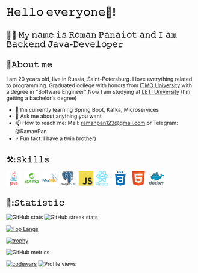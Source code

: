 # 𝙷𝚎𝚕𝚕𝚘 𝚎𝚟𝚎𝚛𝚢𝚘𝚗𝚎👋! 
## :man_technologist: 𝙼𝚢 𝚗𝚊𝚖𝚎 𝚒𝚜 𝚁𝚘𝚖𝚊𝚗 𝙿𝚊𝚗𝚊𝚒𝚘𝚝 𝚊𝚗𝚍 𝙸 𝚊𝚖 𝙱𝚊𝚌𝚔𝚎𝚗𝚍 𝙹𝚊𝚟𝚊-𝙳𝚎𝚟𝚎𝚕𝚘𝚙𝚎𝚛
## 📝𝙰𝚋𝚘𝚞𝚝 𝚖𝚎
I am 20 years old, live in Russia, Saint-Petersburg. I love everything related to programming. Graduated college with honors from [ITMO University](https://en.itmo.ru/)   with a degree in "Software Engineer"
Now I am studying at [LETI University](https://etu.ru/en/university/) (I'm getting a bachelor's degree)
- 🌱 I’m currently learning Spring Boot, Kafka, Microservices 
- 💬 Ask me about anything you want 
- 📫 How to reach me: Mail: ramanpan123@gmail.com or Telegram: @RamanPan
- ⚡ Fun fact: I have a twin brother) 
## ⚒️:𝚂𝚔𝚒𝚕𝚕𝚜 
<img src="https://github.com/devicons/devicon/blob/master/icons/java/java-original-wordmark.svg" title="Java" alt="Java" width="40" height="40"/>&nbsp; 
<img src="https://github.com/devicons/devicon/blob/master/icons/spring/spring-original-wordmark.svg" title="Spring" alt="Spring" width="40" height="40"/>&nbsp;
<img src="https://github.com/devicons/devicon/blob/master/icons/mysql/mysql-original-wordmark.svg" title="MySQL" alt="MySQL" width="40" height="40"/>&nbsp;
<img src="https://github.com/devicons/devicon/blob/master/icons/postgresql/postgresql-original-wordmark.svg" title="PostgreSQL" alt="PostgreSQL" width="40" height="40"/>&nbsp;
<img src="https://github.com/devicons/devicon/blob/master/icons/javascript/javascript-original.svg" title="JavaScript" alt="JavaScript" width="40" height="40"/>&nbsp;<img src="https://github.com/devicons/devicon/blob/master/icons/react/react-original-wordmark.svg" title="React" alt="React" width="40" height="40"/>&nbsp;
<img src="https://github.com/devicons/devicon/blob/master/icons/css3/css3-plain-wordmark.svg"  title="CSS3" alt="CSS" width="40" height="40"/>&nbsp;
<img src="https://github.com/devicons/devicon/blob/master/icons/html5/html5-original.svg" title="HTML5" alt="HTML" width="40" height="40"/>&nbsp;
<img src="https://github.com/devicons/devicon/blob/master/icons/docker/docker-original-wordmark.svg" title="Docker" alt="Docker" width="40" height="40"/>&nbsp;

## 🥇:𝚂𝚝𝚊𝚝𝚒𝚜𝚝𝚒𝚌
![GitHub stats](https://github-readme-stats.vercel.app/api?username=RamanPan&show_icons=true&count_private=true&theme=dracula) ![GitHub streak stats](https://streak-stats.demolab.com/?user=RamanPan&theme=dracula)

 [![Top Langs](https://github-readme-stats.vercel.app/api/top-langs/?username=RamanPan&theme=dracula&layout=compact&hide=C)](https://github.com/anuraghazra/github-readme-stats)

[![trophy](https://github-profile-trophy.vercel.app/?username=RamanPan&theme=dracula)](https://github.com/ryo-ma/github-profile-trophy)
   
![GitHub metrics](https://metrics.lecoq.io/RamanPan)  

[![codewars](https://www.codewars.com/users/RamanPan/badges/small)](https://www.codewars.com/users/RamanPan) ![Profile views](https://gpvc.arturio.dev/RamanPan)


